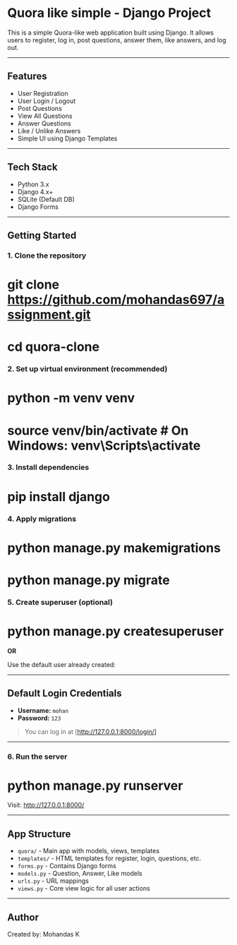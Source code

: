 # Quora like simple - Django Project

This is a simple Quora-like web application built using Django. It allows users to register, log in, post questions, answer them, like answers, and log out.

---

## Features

- User Registration
- User Login / Logout
- Post Questions
- View All Questions
- Answer Questions
- Like / Unlike Answers
- Simple UI using Django Templates

---

## Tech Stack

- Python 3.x
- Django 4.x+
- SQLite (Default DB)
- Django Forms

---

## Getting Started

### 1. Clone the repository


# git clone https://github.com/mohandas697/assignment.git
# cd quora-clone


### 2. Set up virtual environment (recommended)


# python -m venv venv
# source venv/bin/activate  # On Windows: venv\Scripts\activate


### 3. Install dependencies

# pip install django


### 4. Apply migrations


# python manage.py makemigrations
# python manage.py migrate


### 5. Create superuser (optional)

# python manage.py createsuperuser


**OR**

Use the default user already created:

---

## Default Login Credentials

- **Username:** `mohan`
- **Password:** `123`

> You can log in at [http://127.0.0.1:8000/login/]

---

### 6. Run the server

# python manage.py runserver


Visit: http://127.0.0.1:8000/

---

## App Structure

- `quora/` - Main app with models, views, templates
- `templates/` - HTML templates for register, login, questions, etc.
- `forms.py` - Contains Django forms
- `models.py` - Question, Answer, Like models
- `urls.py` - URL mappings
- `views.py` - Core view logic for all user actions

---


## Author

Created by: Mohandas K 
